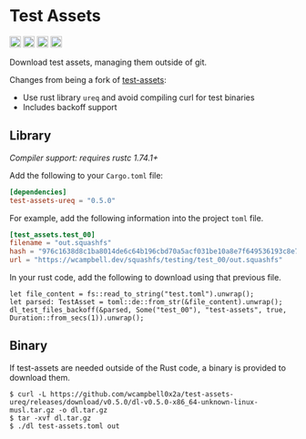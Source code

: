# Test Assets 

[<img alt="github" src="https://img.shields.io/badge/github-wcampbell0x2a/test_assets_ureq-8da0cb?style=for-the-badge&labelColor=555555&logo=github" height="20">](https://github.com/wcampbell0x2a/test-assets-ureq)
[<img alt="crates.io" src="https://img.shields.io/crates/v/test-assets-ureq.svg?style=for-the-badge&color=fc8d62&logo=rust" height="20">](https://crates.io/crates/test-assets-ureq)
[<img alt="docs.rs" src="https://img.shields.io/badge/docs.rs-test_assets_ureq-66c2a5?style=for-the-badge&labelColor=555555&logo=docs.rs" height="20">](https://docs.rs/test-assets-ureq)
[<img alt="build status" src="https://img.shields.io/github/actions/workflow/status/wcampbell0x2a/test-assets-ureq/main.yml?branch=master&style=for-the-badge" height="20">](https://github.com/wcampbell0x2a/test-assets-ureq/actions?query=branch%3Amaster)

Download test assets, managing them outside of git.

Changes from being a fork of [test-assets](https://github.com/est31/test-assets):
* Use rust library `ureq` and avoid compiling curl for test binaries
* Includes backoff support

## Library
*Compiler support: requires rustc 1.74.1+*

Add the following to your `Cargo.toml` file:
```toml
[dependencies]
test-assets-ureq = "0.5.0"
```

For example, add the following information into the project `toml` file.
```toml
[test_assets.test_00]
filename = "out.squashfs"
hash = "976c1638d8c1ba8014de6c64b196cbd70a5acf031be10a8e7f649536193c8e78"
url = "https://wcampbell.dev/squashfs/testing/test_00/out.squashfs"
```

In your rust code, add the following to download using that previous file.
```rust,no_run
let file_content = fs::read_to_string("test.toml").unwrap();
let parsed: TestAsset = toml::de::from_str(&file_content).unwrap();
dl_test_files_backoff(&parsed, Some("test_00"), "test-assets", true, Duration::from_secs(1)).unwrap();
```

## Binary
If test-assets are needed outside of the Rust code, a binary is provided to download them.
```console
$ curl -L https://github.com/wcampbell0x2a/test-assets-ureq/releases/download/v0.5.0/dl-v0.5.0-x86_64-unknown-linux-musl.tar.gz -o dl.tar.gz
$ tar -xvf dl.tar.gz
$ ./dl test-assets.toml out
```
